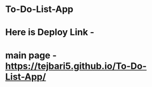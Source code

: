 # To-Do-List-App

# Here is Deploy Link - 

# main page - https://tejbari5.github.io/To-Do-List-App/
